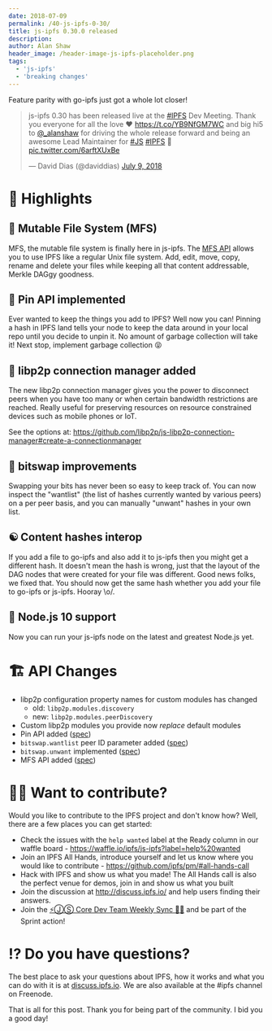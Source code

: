 ```yaml
---
date: 2018-07-09
permalink: /40-js-ipfs-0-30/
title: js-ipfs 0.30.0 released
description:
author: Alan Shaw
header_image: /header-image-js-ipfs-placeholder.png
tags:
  - 'js-ipfs'
  - 'breaking changes'
---
```


Feature parity with go-ipfs just got a whole lot closer!

<blockquote class="twitter-tweet" data-conversation="none" data-lang="en"><p lang="en" dir="ltr">js-ipfs 0.30 has been released live at the <a href="https://twitter.com/hashtag/IPFS?src=hash&amp;ref_src=twsrc%5Etfw">#IPFS</a> Dev Meeting. Thank you everyone for all the love ❤️ <a href="https://t.co/YB9NfGM7WC">https://t.co/YB9NfGM7WC</a> and big hi5 to <a href="https://twitter.com/_alanshaw?ref_src=twsrc%5Etfw">@_alanshaw</a> for driving the whole release forward and being an awesome Lead Maintainer for <a href="https://twitter.com/hashtag/JS?src=hash&amp;ref_src=twsrc%5Etfw">#JS</a> <a href="https://twitter.com/hashtag/IPFS?src=hash&amp;ref_src=twsrc%5Etfw">#IPFS</a> 🚀 <a href="https://t.co/6arftXUxBe">pic.twitter.com/6arftXUxBe</a></p>&mdash; David Dias (@daviddias) <a href="https://twitter.com/daviddias/status/1016364733107228673?ref_src=twsrc%5Etfw">July 9, 2018</a></blockquote>
<script async src="https://platform.twitter.com/widgets.js" charset="utf-8"></script>

# 🔦 Highlights

## 🔀 Mutable File System (MFS)

MFS, the mutable file system is finally here in js-ipfs. The [MFS API](https://github.com/ipfs/interface-ipfs-core/blob/master/SPEC/FILES.md#mutable-file-system) allows you to use IPFS like a regular Unix file system. Add, edit, move, copy, rename and delete your files while keeping all that content addressable, Merkle DAGgy goodness.

## 📌 Pin API implemented

Ever wanted to keep the things you add to IPFS? Well now you can! Pinning a hash in IPFS land tells your node to keep the data around in your local repo until you decide to unpin it. No amount of garbage collection will take it! Next stop, implement garbage collection 😝

## 🤝 libp2p connection manager added

The new libp2p connection manager gives you the power to disconnect peers when you have too many or when certain bandwidth restrictions are reached. Really useful for preserving resources on resource constrained devices such as mobile phones or IoT.

See the options at: https://github.com/libp2p/js-libp2p-connection-manager#create-a-connectionmanager

## 📇 bitswap improvements

Swapping your bits has never been so easy to keep track of. You can now inspect the "wantlist" (the list of hashes currently wanted by various peers) on a per peer basis, and you can manually "unwant" hashes in your own list.

## ☯️ Content hashes interop

If you add a file to go-ipfs and also add it to js-ipfs then you might get a different hash. It doesn't mean the hash is wrong, just that the layout of the DAG nodes that were created for your file was different. Good news folks, we fixed that. You should now get the same hash whether you add your file to go-ipfs or js-ipfs. Hooray \o/.

## 🙅 Node.js 10 support

Now you can run your js-ipfs node on the latest and greatest Node.js yet.

# 🏗 API Changes

- libp2p configuration property names for custom modules has changed
  - old: `libp2p.modules.discovery`
  - new: `libp2p.modules.peerDiscovery`
- Custom libp2p modules you provide now _replace_ default modules
- Pin API added ([spec](https://github.com/ipfs/interface-ipfs-core/blob/master/SPEC/PIN.md))
- `bitswap.wantlist` peer ID parameter added ([spec](https://github.com/ipfs/interface-ipfs-core/blob/master/SPEC/BITSWAP.md#bitswapwantlist))
- `bitswap.unwant` implemented ([spec](https://github.com/ipfs/interface-ipfs-core/blob/master/SPEC/BITSWAP.md#bitswapunwant))
- MFS API added ([spec](https://github.com/ipfs/interface-ipfs-core/blob/master/SPEC/FILES.md#mutable-file-system))

# 🙌🏽 Want to contribute?

Would you like to contribute to the IPFS project and don't know how? Well, there are a few places you can get started:

- Check the issues with the `help wanted` label at the Ready column in our waffle board - https://waffle.io/ipfs/js-ipfs?label=help%20wanted
- Join an IPFS All Hands, introduce yourself and let us know where you would like to contribute - https://github.com/ipfs/pm/#all-hands-call
- Hack with IPFS and show us what you made! The All Hands call is also the perfect venue for demos, join in and show us what you built
- Join the discussion at http://discuss.ipfs.io/ and help users finding their answers.
- Join the [⚡️ⒿⓈ Core Dev Team Weekly Sync 🙌🏽](https://github.com/ipfs/pm/issues/650) and be part of the Sprint action!

# ⁉️ Do you have questions?

The best place to ask your questions about IPFS, how it works and what you can do with it is at [discuss.ipfs.io](http://discuss.ipfs.io). We are also available at the #ipfs channel on Freenode.

That is all for this post. Thank you for being part of the community. I bid you a good day!
